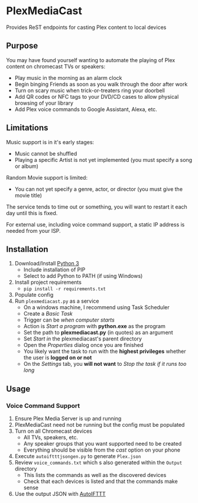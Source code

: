 # PlexMediaCast
Provides ReST endpoints for casting Plex content to local devices

## Purpose
You may have found yourself wanting to automate the playing of Plex content on chromecast TVs or speakers:
- Play music in the morning as an alarm clock
- Begin binging Friends as soon as you walk through the door after work
- Turn on scary music when trick-or-treaters ring your doorbell
- Add QR codes or NFC tags to your DVD/CD cases to allow physical browsing of your library
- Add Plex voice commands to Google Assistant, Alexa, etc.

## Limitations
Music support is in it's early stages:
- Music cannot be shuffled
- Playing a specific Artist is not yet implemented (you must specify a song or album)

Random Movie support is limited:
- You can not yet specify a genre, actor, or director (you must give the movie title)

The service tends to time out or something, you will want to restart it each day until this is fixed.

For external use, including voice command support, a static IP address is needed from your ISP.

## Installation
1. Download/Install [Python 3](https://www.python.org/downloads/)
   - Include installation of PIP
   - Select to add Python to PATH (if using Windows)
2. Install project requirements
   - `pip install -r requirements.txt`
3. Populate config
4. Run `plexmediacast.py` as a service
   - On a windows machine, I recommend using Task Scheduler
   - Create a _Basic Task_
   - Trigger can be _when computer starts_
   - Action is _Start a program_ with **python.exe** as the program
   - Set the path to **plexmediacast.py** (in quotes) as an argument
   - Set _Start in_ the plexmediacast's parent directory
   - Open the _Properties_ dialog once you are finished
   - You likely want the task to run with the **highest privileges** whether the user is **logged on or not**
   - On the _Settings_ tab, you **will not want** to _Stop the task if it runs too long_

## Usage
### Voice Command Support
1. Ensure Plex Media Server is up and running
2. PlexMediaCast need not be running but the config must be populated
3. Turn on all Chromecast devices
   - All TVs, speakers, etc.
   - Any speaker groups that you want supported need to be created
   - Everything should be visible from the _cast_ option on your phone
4. Execute `autoiftttjsongen.py` to generate `Plex.json`
5. Review `voice_commands.txt` which s also generated within the `Output` directory
   - This lists the commands as well as the discovered devices
   - Check that each devices is listed and that the commands make sense
6. Use the output JSON with [AutoIFTTT](https://github.com/Codisimus/AutoIFTTT)

